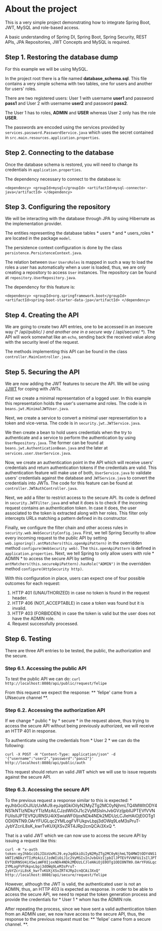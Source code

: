 # About the project

This is a very simple project demonstrating how to integrate Spring Boot, JWT, MySQL and role-based access. 

A basic understanding of Spring DI, Spring Boot, Spring Security, REST APIs, JPA Repositories, JWT Concepts and MySQL is required.

## Step 1. Restoring the database dump

For this example we will be using MySQL.

In the project root there is a file named **database_schema.sql**. This file contains a very simple schema with two tables, one for users and another for users' roles. 

There are two registered users: User 1 with username **user1** and password **pass1** and User 2 with username **user2** and password **pass2**.

The User 1 has to roles, **ADMIN** and **USER** whereas User 2 only has the role **USER**.

The passwords are encoded using the services provided by `services.password.PasswordService.java` which uses the secret contained in `src.main.resources.application.properties`.


## Step 2. Connecting to the database

Once the database schema is restored, you will need to change its credentials in `application.properties`.

The dependency necessary to connect to the database is:

`
		<dependency>
			<groupId>mysql</groupId>
			<artifactId>mysql-connector-java</artifactId>
		</dependency>
`


## Step 3. Configuring the repository

We will be interacting with the database through JPA by using Hibernate as the implementation provider.

The entities representing the database tables * users * and * users_roles * are located in the package `model`.

The persistence context configuration is done by the class `persistence.PersistenceContext.java`.

The relation between `User` `UsersRoles` is mapped in such a way to load the roles a user has automatically when a user is loaded, thus, we are only creating a repository to access `User` instances. The repository can be found at `repository.UserRepository.java`.  
 
The dependency for this feature is:
 
`
		<dependency>
			<groupId>org.springframework.boot</groupId>
			<artifactId>spring-boot-starter-data-jpa</artifactId>
		</dependency>
`


## Step 4. Creating the API

We are going to create two API entries, one to be accessed in an insecure way (* /api/public/ *) and another one in a secure way (* /api/secure/ *). The API will work somewhat like an `echo`,  sending back the received value along with the security level of the request.

The methods implementing this API can be found in the class `controller.MainController.java`. 


## Step 5. Securing the API

We are now adding the JWT features to secure the API. We will be using [JJWT](https://github.com/jwtk/jjwt) for coping with JWTs.

First we create a minimal representation of a logged user. In this example this representation holds the user's username and roles. The code is in `beans.jwt.MinimalJWTUser.java`. 

Next, we create a service to convert a minimal user representation to a token and vice-versa. The code is in `security.jwt.JWTService.java`. 

We then create a bean to hold users credentials when the try to authenticate and a service to perform the authentication by using `UserRepository.java`. The former can be found at `beans.jwt.AuthenticationBean.java` and the later at `services.user.UserService.java`. 

Now, we create an authentication point in the API which will receive users' credentials and return authentication tokens if the credentials are valid. This authentication feature will make use of both, `UserService.java` to validate users' credentials against the database and `JWTService.java` to convert the credentials into JWTs. The code for this feature can be found at `controller.JWTAuthController.java`.

Next, we add a filter to restrict access to the secure API. Its code is defined in `security.JWTFilter.java` and what it does is to check if the incoming request contains an authentication token. In case it does, the user associated to the token is extracted along with her roles. This filter only intercepts URLs matching a pattern defined in its constructor.

Finally, we configure the filter chain and other access rules in `security.web.WebSecurityConfig.java`. First, we tell Spring Security to allow every incoming request to the public API by setting `web.ignoring().antMatchers(this.openApiPattern)` in the overridden method `configure(WebSecurity web)`. The `this.openApiPattern` is defined in `application.properties`. Next, we tell Spring to only allow users with role * ADMIN * to access the secure API by setting `antMatchers(this.secureApiPattern).hasRole("ADMIN")` in the overridden method `configure(HttpSecurity http)`.   

With this configuration in place, users can expect one of four possible outcomes for each request:

1. HTTP 401 (UNAUTHORIZED) in case no token is found in the request header.
2. HTTP 406 (NOT_ACCEPTABLE) in case a token was found but it is invalid.
3. HTTP 403 (FORBIDDEN) in case the token is valid but the user does not have the ADMIN role.
3. Request successfully processed.

## Step 6. Testing

There are three API entries to be tested, the public, the authorization and the secure.

### Step 6.1. Accessing the public API

To test the public API we can do: `curl http://localhost:8080/api/public/request/felipe`

From this request we expect the response: ** 'felipe' came from a UNsecure channel **.

### Step 6.2. Accessing the authorization API

If we change * public * by * secure * in the request above, thus trying to access the secure API without being previously authorized, we will receive an HTTP 401 in response.

To authenticate using the credentials from * User 2 * we can do the following:

`curl -X POST -H "Content-Type: application/json" -d '{"username":"user2","password":"pass2"}' http://localhost:8080/api/public/auth`

This request should return an valid JWT which we will use to issue requests against the secure API.

### Step 6.3. Accessing the secure API

To the previous request a response similar to this is expected: * eyJhbGciOiJIUzUxMiJ9.eyJqdGkiOiIyN2MyZTg2MC0yNjhmLTQ4MWItODY4NS1kNTIzNDkzYTIzMzAiLCJzdWIiOiJ1c2VyMSIsInJvbGVzIjpbIlJPTEVfVVNFUiIsIlJPTEVfQURNSU4iXSwiaWF0IjoxNDk4NDk2MDUzLCJleHAiOjE0OTg1ODI0NTN9.OArYFUGLqc2YMLogFVFUkpvLbpj3dOWq9LeM3sPruT-JybYZcriL8sK_kwrTvKUXjXSvZRT4JRp2cnQCAi3XxQ *.

That is a valid JWT which we can now use to access the secure API by issuing a request like this:

`curl -H "x-auth token:eyJhbGciOiJIUzUxMiJ9.eyJqdGkiOiIyN2MyZTg2MC0yNjhmLTQ4MWItODY4NS1kNTIzNDkzYTIzMzAiLCJzdWIiOiJ1c2VyMSIsInJvbGVzIjpbIlJPTEVfVVNFUiIsIlJPTEVfQURNSU4iXSwiaWF0IjoxNDk4NDk2MDUzLCJleHAiOjE0OTg1ODI0NTN9.OArYFUGLqc2YMLogFVFUkpvLbpj3dOWq9LeM3sPruT-JybYZcriL8sK_kwrTvKUXjXSvZRT4JRp2cnQCAi3XxQ" http://localhost:8080/api/secure/request/felipe`

However, although the JWT is valid, the authenticated user is not an ADMIN, thus, an HTTP 403 is expected as response. In order to be able to access the secure API, we need to repeat the token generation process and provide the credentials for * User 1 * whom has the ADMIN role.

After repeating the process, since we have sent a valid authentication token from an ADMIN user, we now have access to the secure API, thus, the response to the previous request must be: ** 'felipe' came from a secure channel. **.